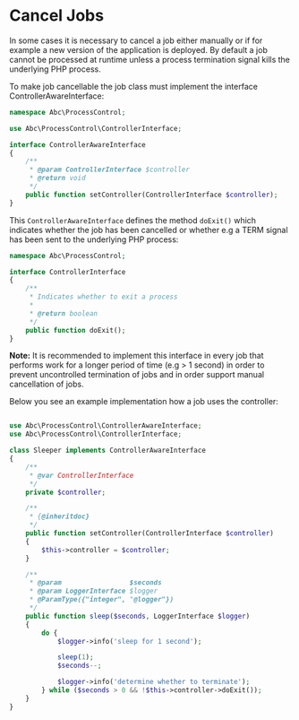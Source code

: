 Cancel Jobs
===========

In some cases it is necessary to cancel a job either manually or if for example a new version of the application is deployed. By default a job cannot be processed at runtime unless a process termination signal kills the underlying PHP process.

To make job cancellable the job class must implement the interface ControllerAwareInterface:

```php
namespace Abc\ProcessControl;

use Abc\ProcessControl\ControllerInterface;

interface ControllerAwareInterface
{
    /**
     * @param ControllerInterface $controller
     * @return void
     */
    public function setController(ControllerInterface $controller);
}
```

This `ControllerAwareInterface` defines the method `doExit()` which indicates whether the job has been cancelled or whether e.g a TERM signal has been sent to the underlying PHP process:

```php
namespace Abc\ProcessControl;

interface ControllerInterface
{
    /**
     * Indicates whether to exit a process
     *
     * @return boolean
     */
    public function doExit();
}
```

__Note:__ It is recommended to implement this interface in every job that performs work for a longer period of time (e.g > 1 second) in order to prevent uncontrolled termination of jobs and in order support manual cancellation of jobs.

Below you see an example implementation how a job uses the controller:

```php

use Abc\ProcessControl\ControllerAwareInterface;
use Abc\ProcessControl\ControllerInterface;

class Sleeper implements ControllerAwareInterface
{
    /**
     * @var ControllerInterface
     */
    private $controller;

    /**
     * {@inheritdoc}
     */
    public function setController(ControllerInterface $controller)
    {
        $this->controller = $controller;
    }

    /**
     * @param                 $seconds
     * @param LoggerInterface $logger
     * @ParamType({"integer", "@logger"})
     */
    public function sleep($seconds, LoggerInterface $logger)
    {
        do {
            $logger->info('sleep for 1 second');

            sleep(1);
            $seconds--;

            $logger->info('determine whether to terminate');
        } while ($seconds > 0 && !$this->controller->doExit());
    }
}
```